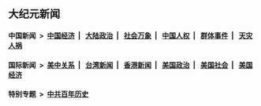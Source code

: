 ## 大纪元新闻

#### 中国新闻 &nbsp;>&nbsp; [中国经济](indexes/ncid283/README.md?09130845) &nbsp;| &nbsp; [大陆政治](indexes/ncid277/README.md?09130845) &nbsp;| &nbsp; [社会万象](indexes/ncid282/README.md?09130845) &nbsp;| &nbsp; [中国人权](indexes/ncid278/README.md?09130845) &nbsp;| &nbsp; [群体事件](indexes/ncid279/README.md?09130845) &nbsp;| &nbsp; [天灾人祸](indexes/ncid280/README.md?09130845)

#### 国际新闻 &nbsp;>&nbsp; [美中关系](indexes/nf1412576/README.md?09130845) &nbsp;| &nbsp; [台湾新闻](indexes/ncid1349361/README.md?09130845) &nbsp;| &nbsp; [香港新闻](indexes/ncid1349362/README.md?09130845) &nbsp;| &nbsp; [美国政治](indexes/ncid1078159/README.md?09130845) &nbsp;| &nbsp; [美国社会](indexes/ncid1078160/README.md?09130845) &nbsp;| &nbsp; [美国经济](indexes/ncid1078158/README.md?09130845)

#### 特别专题 &nbsp;>&nbsp; [中共百年历史](https://github.com/easy2view/epoch-special/blob/master/README.md?09130845)  
